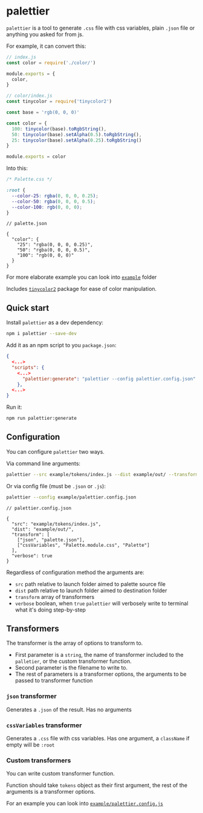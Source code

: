# palettier

`palettier` is a tool to generate `.css` file with css variables, plain `.json` file or anything you asked for from js.

For example, it can convert this:
```javascript
// index.js
const color = require('./color/')

module.exports = {
  color,
}

// color/index.js
const tinycolor = require('tinycolor2')

const base = 'rgb(0, 0, 0)'

const color = {
  100: tinycolor(base).toRgbString(),
  50: tinycolor(base).setAlpha(0.5).toRgbString(),
  25: tinycolor(base).setAlpha(0.25).toRgbString()
}

module.exports = color
```

Into this:
```css
/* Palette.css */

:root {
  --color-25: rgba(0, 0, 0, 0.25);
  --color-50: rgba(0, 0, 0, 0.5);
  --color-100: rgb(0, 0, 0);
}
```
```json5
// palette.json

{
  "color": {
    "25": "rgba(0, 0, 0, 0.25)",
    "50": "rgba(0, 0, 0, 0.5)",
    "100": "rgb(0, 0, 0)"
  }
}
```

For more elaborate example you can look into [`example`](https://github.com/s3rious/palettier/tree/main/example) folder

Includes [`tinycolor2`](https://github.com/bgrins/TinyColor) package for ease of color manipulation.

## Quick start

Install `palettier` as a dev dependency:
```bash
npm i palettier --save-dev
```

Add it as an npm script to you `package.json`:
```json
{
  <...>
  "scripts": {
    <...>
      "palettier:generate": "palettier --config palettier.config.json"
    },
  <...> 
}
```

Run it:
```bash
npm run palettier:generate
```

## Configuration

You can configure `palettier` two ways.

Via command line arguments:
```bash
palettier --src example/tokens/index.js --dist example/out/ --transform json:palette.json --transform cssVariables:Palette.module.css:Palette --verbose
```

Or via config file (must be `.json` or `.js`):
```bash
palettier --config example/palettier.config.json
```

```json5
// palettier.config.json

{
  "src": "example/tokens/index.js",
  "dist": "example/out/",
  "transform": [
    ["json", "palette.json"],
    ["cssVariables", "Palette.module.css", "Palette"]
  ],
  "verbose": true
}
```

Regardless of configuration method the arguments are:
* `src` path relative to launch folder aimed to palette source file
* `dist` path relative to launch folder aimed to destination folder
* `transform` array of transformers
* `verbose` boolean, when `true` `palettier` will verbosely write to terminal what it's doing step-by-step

## Transformers

The transformer is the array of options to transform to.

* First parameter is a `string`, the name of transformer included to the `palletier`, or the custom transformer function.
* Second parameter is the filename to write to.
* The rest of parameters is a transformer options, the arguments to be passed to transformer function

### `json` transformer

Generates a `.json` of the result. Has no arguments

### `cssVariables` transformer

Generates a `.css` file with css variables. Has one argument, a `className` if empty will be `:root`

### Custom transformers

You can write custom transformer function. 

Function should take `tokens` object as their first argument, the rest of the arguments is a transformer options. 

For an example you can look into [`example/palettier.config.js`](https://github.com/s3rious/palettier/blob/main/example/palettier.config.json)
